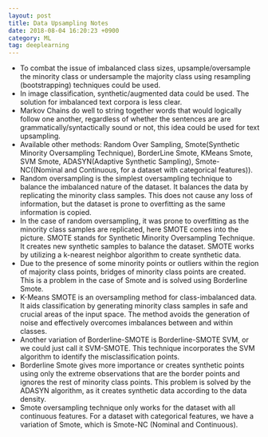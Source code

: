 ```yaml
---
layout: post 
title: Data Upsampling Notes 
date: 2018-08-04 16:20:23 +0900 
category: ML 
tag: deeplearning
---
```



* To combat the issue of imbalanced class sizes, upsample/oversample the minority class or undersample the majority class using resampling (bootstrapping) techniques could be used.
* In image classification, synthetic/augmented data could be used. The solution for imbalanced text corpora is less clear.
* Markov Chains do well to string together words that would logically follow one another, regardless of whether the sentences are are grammatically/syntactically sound or not, this idea could be used for text upsampling.
* Available other methods: Random Over Sampling, Smote(Synthetic Minority Oversampling Technique), BorderLine Smote, KMeans Smote, SVM Smote, ADASYN(Adaptive Synthetic Sampling), Smote-NC((Nominal and Continuous, for a dataset with categorical features)).
* Random oversampling is the simplest oversampling technique to balance the imbalanced nature of the dataset. It balances the data by replicating the minority class samples. This does not cause any loss of information, but the dataset is prone to overfitting as the same information is copied.
* In the case of random oversampling, it was prone to overfitting as the minority class samples are replicated, here SMOTE comes into the picture. SMOTE stands for Synthetic Minority Oversampling Technique. It creates new synthetic samples to balance the dataset.
SMOTE works by utilizing a k-nearest neighbor algorithm to create synthetic data. 
* Due to the presence of some minority points or outliers within the region of majority class points, bridges of minority class points are created. This is a problem in the case of Smote and is solved using Borderline Smote.
* K-Means SMOTE is an oversampling method for class-imbalanced data. It aids classification by generating minority class samples in safe and crucial areas of the input space. The method avoids the generation of noise and effectively overcomes imbalances between and within classes.
* Another variation of Borderline-SMOTE is Borderline-SMOTE SVM, or we could just call it SVM-SMOTE. This technique incorporates the SVM algorithm to identify the misclassification points.
* Borderline Smote gives more importance or creates synthetic points using only the extreme observations that are the border points and ignores the rest of minority class points. This problem is solved by the ADASYN algorithm, as it creates synthetic data according to the data density.
* Smote oversampling technique only works for the dataset with all continuous features. For a dataset with categorical features, we have a variation of Smote, which is Smote-NC (Nominal and Continuous).
